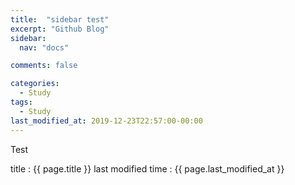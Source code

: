 ```yaml
---
title:  "sidebar test"
excerpt: "Github Blog"
sidebar:
  nav: "docs"

comments: false

categories:
  - Study
tags:
  - Study
last_modified_at: 2019-12-23T22:57:00-00:00
---
```

Test


title : {{ page.title }}
last modified time : {{ page.last_modified_at }}

